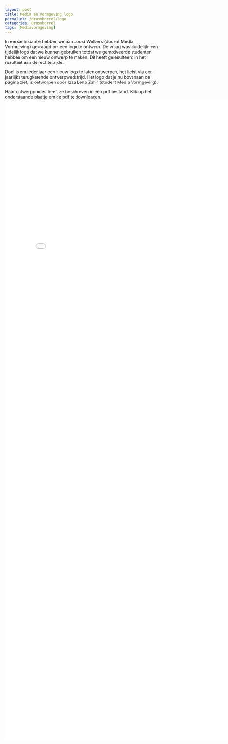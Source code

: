 ```yaml
---
layout: post
title: Media en Vormgeving logo
permalink: /droomborrel/logo
categories: Droomborrel
tags: [Mediavormgeving]
---
```


In eerste instantie hebben we aan Joost Welbers (docent Media Vormgeving) gevraagd om een logo te ontwerp.
De vraag was duidelijk: een tijdelijk logo dat we kunnen gebruiken totdat we gemotiveerde studenten hebben om een nieuw ontwerp te maken.
Dit heeft geresulteerd in het resultaat aan de rechterzijde.

Doel is om ieder jaar een nieuw logo te laten ontwerpen, het liefst via een jaarlijks terugkerende ontwerpwedstrijd.
Het logo dat je nu bovenaan de pagina ziet, is ontworpen door Izza Lena Zahir (student Media Vormgeving).

Haar ontwerpproces heeft ze beschreven in een pdf bestand. Klik op het onderstaande plaatje om de pdf te downloaden.
<embed src="/assets/post/mediavormgeving/ontwerpproceslogo.pdf" width="800px" height="2100px" />
